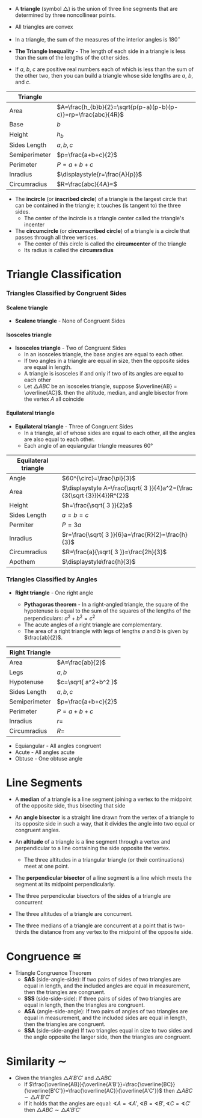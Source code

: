 
- A **triangle** (symbol $△$) is the union of three line segments that are determined by three noncollinear points.

- All triangles are convex
- In a triangle, the sum of the measures of the interior angles is $180^\circ$
- **The Triangle Inequality** - The length of each side in a triangle is less than the sum of the lengths of the other sides.
- If $a$, $b$, $c$ are positive real numbers each of which is less than the sum of the other two, then you can build a triangle whose side lengths are $a$, $b$, and $c$.


| Triangle      |                                                                |
| ------------- | -------------------------------------------------------------- |
| Area          | $A=\frac{h_{b}b}{2}=\sqrt{p(p-a)(p-b)(p-c)}=rp=\frac{abc}{4R}$ |
| Base          | $b$                                                            |
| Height        | $h_{b}$                                                        |
| Sides Length  | $a,b,c$                                                        |
| Semiperimeter | $p=\frac{a+b+c}{2}$                                            |
| Perimeter     | $P=a+b+c$                                                      |
| Inradius      | $\displaystyle{r=\frac{A}{p}}$                                 |
| Circumradius  | $R=\frac{abc}{4A}=$                                            |


- The **incircle** (or **inscribed circle**) of a triangle is the largest circle that can be contained in the triangle; it touches (is tangent to) the three sides. 
	- The center of the incircle is a triangle center called the triangle's incenter
- The **circumcircle** (or **circumscribed circle**) of a triangle is a circle that passes through all three vertices. 
	- The center of this circle is called the **circumcenter** of the triangle 
	- Its radius is called the **circumradius**

# Triangle Classification 
### Triangles Classified by Congruent Sides

#### Scalene triangle

- **Scalene triangle** - None of Congruent Sides

#### Isosceles triangle

- **Isosceles triangle** - Two of Congruent Sides
	- In an isosceles triangle, the base angles are equal to each other.
	- If two angles in a triangle are equal in size, then the opposite sides are equal in length.
	- A triangle is isosceles if and only if two of its angles are equal to each other
	- Let $\triangle{ABC}$ be an isosceles triangle, suppose $\overline{AB} = \overline{AC}$. then the altitude, median, and angle bisector from the vertex $A$ all coincide

#### Equilateral triangle

- **Equilateral triangle** - Three of Congruent Sides
	- In a triangle, all of whose sides are equal to each other, all the angles are also equal to each other.
	- Each angle of an equiangular triangle measures 60°


| Equilateral triangle |                                                                          |
| -------------------- | ------------------------------------------------------------------------ |
| Angle                | $60^{\circ}=\frac{\pi}{3}$                                               |
| Area                 | $\displaystyle A=\frac{\sqrt{ 3 }}{4}a^2={\frac {3{\sqrt {3}}}{4}}R^{2}$ |
| Height               | $h=\frac{\sqrt{ 3 }}{2}a$                                                |
| Sides Length         | $a=b=c$                                                                  |
| Permiter             | $P=3a$                                                                   |
| Inradius             | $r=\frac{\sqrt{ 3 }}{6}a=\frac{R}{2}=\frac{h}{3}$                        |
| Circumradius         | $R=\frac{a}{\sqrt{ 3 }}=\frac{2h}{3}$                                    |
| Apothem                     | $\displaystyle\frac{h}{3}$                                                                         |

### Triangles Classified by Angles

- **Right triangle** - One right angle

	- **Pythagoras theorem** - In a right-angled triangle, the square of the hypotenuse is equal to the sum of the squares of the lengths of the perpendiculars: $a^2 + b^2 = c^2$
	- The acute angles of a right triangle are complementary.
	- The area of a right triangle with legs of lengths $a$ and $b$ is given by $\frac{ab}{2}$.


| Right Triangle |                      |
| -------------- | -------------------- |
| Area           | $A=\frac{ab}{2}$     |
| Legs           | $a,b$                |
| Hypotenuse     | $c=\sqrt{ a^2+b^2 }$ |
| Sides Length   | $a,b,c$              |
| Semiperimeter  | $p=\frac{a+b+c}{2}$  |
| Perimeter      | $P=a+b+c$            |
| Inradius       | $r=$                 |
| Circumradius   |  $R=$                    |


- Equiangular - All angles congruent
- Acute - All angles acute
- Obtuse - One obtuse angle

# Line Segments

- A **median** of a triangle is a line segment joining a vertex to the midpoint of the opposite side, thus bisecting that side
- An **angle bisector** is a straight line drawn from the vertex of a triangle to its opposite side in such a way, that it divides the angle into two equal or congruent angles.
- An **altitude** of a triangle is a line segment through a vertex and perpendicular to a line containing the side opposite the vertex.
	- The three altitudes in a triangular triangle (or their continuations) meet at one point.
- The **perpendicular bisector** of a line segment is a line which meets the segment at its midpoint perpendicularly.

- The three perpendicular bisectors of the sides of a triangle are concurrent
- The three altitudes of a triangle are concurrent.
- The three medians of a triangle are concurrent at a point that is two-thirds the distance from any vertex to the midpoint of the opposite side.
# Congruence $\cong$

- Triangle Congruence Theorem
	- **SAS** (side-angle-side): If two pairs of sides of two triangles are equal in length, and the included angles are equal in measurement, then the triangles are congruent.
	- **SSS** (side-side-side): If three pairs of sides of two triangles are equal in length, then the triangles are congruent.
	- **ASA** (angle-side-angle): If two pairs of angles of two triangles are equal in measurement, and the included sides are equal in length, then the triangles are congruent.
	- **SSA** (side-side-angle) If two triangles equal in size to two sides and the angle opposite the larger side, then the triangles are congruent.

# Similarity $\sim$

- Given the triangles $\triangle A'B'C'$ and $\triangle ABC$
	- If $\frac{\overline{AB}}{\overline{A'B'}}=\frac{\overline{BC}}{\overline{B'C'}}=\frac{\overline{AC}}{\overline{A'C'}}$ then $\triangle ABC \sim \triangle A'B'C'$
	- If it holds that the angles are equal: $\sphericalangle{A}=\sphericalangle{A'}, \sphericalangle{B}=\sphericalangle{B'}, \sphericalangle{C}=\sphericalangle{C'}$ then $\triangle ABC \sim \triangle A'B'C'$